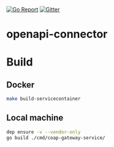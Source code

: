 [![Go Report](https://goreportcard.com/badge/github.com/go-ocf/ocf-cloud/openapi-connector)](https://goreportcard.com/report/github.com/go-ocf/ocf-cloud/openapi-connector)
[![Gitter](https://badges.gitter.im/ocfcloud/Lobby.svg)](https://gitter.im/ocfcloud/Lobby?utm_source=badge&utm_medium=badge&utm_campaign=pr-badge)

# openapi-connector

# Build

## Docker

```sh
make build-servicecontainer
```
## Local machine

```sh
dep ensure -v --vendor-only
go build ./cmd/coap-gateway-service/
```